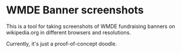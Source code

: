 # WMDE Banner screenshots

This is a tool for taking screenshots of WMDE fundraising banners on wikipedia.org in different browsers and resolutions.

Currently, it's just a proof-of-concept doodle.
